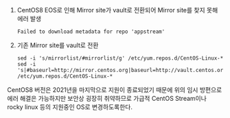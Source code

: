 1. CentOS8 EOS로 인해 Mirror site가 vault로 전환되어 Mirror site를 찾지 못해 에러 발생

    ```
    Failed to download metadata for repo 'appstream'
    ```

2. 기존 Mirror site를 vault로 전환

    ```
    sed -i 's/mirrorlist/#mirrorlist/g' /etc/yum.repos.d/CentOS-Linux-*
    sed -i 's|#baseurl=http://mirror.centos.org|baseurl=http://vault.centos.org|g' /etc/yum.repos.d/CentOS-Linux-*
    ```
    

CentOS8 버전은 2021년을 마지막으로 지원이 종료되었기 때문에 위의 임시 방편으로 에러 해결은 가능하지만 보안상 굉장히 취약하므로 가급적 CentOS Stream이나 rocky linux 등의 지원중인 OS로 변경하도록한다.